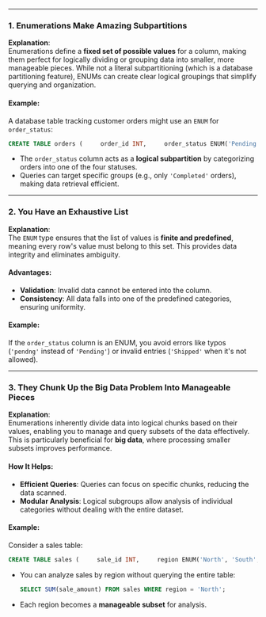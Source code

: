 ___
### **1. Enumerations Make Amazing Subpartitions**

**Explanation**:  
Enumerations define a **fixed set of possible values** for a column, making them perfect for logically dividing or grouping data into smaller, more manageable pieces. While not a literal subpartitioning (which is a database partitioning feature), ENUMs can create clear logical groupings that simplify querying and organization.

#### **Example**:

A database table tracking customer orders might use an `ENUM` for `order_status`:

```sql
CREATE TABLE orders (     order_id INT,     order_status ENUM('Pending', 'Processing', 'Completed', 'Cancelled') NOT NULL );
```
- The `order_status` column acts as a **logical subpartition** by categorizing orders into one of the four statuses.
- Queries can target specific groups (e.g., only `'Completed'` orders), making data retrieval efficient.

---

### **2. You Have an Exhaustive List**

**Explanation**:  
The `ENUM` type ensures that the list of values is **finite and predefined**, meaning every row's value must belong to this set. This provides data integrity and eliminates ambiguity.

#### **Advantages**:

- **Validation**: Invalid data cannot be entered into the column.
- **Consistency**: All data falls into one of the predefined categories, ensuring uniformity.

#### **Example**:

If the `order_status` column is an ENUM, you avoid errors like typos (`'pendng'` instead of `'Pending'`) or invalid entries (`'Shipped'` when it's not allowed).

---

### **3. They Chunk Up the Big Data Problem Into Manageable Pieces**

**Explanation**:  
Enumerations inherently divide data into logical chunks based on their values, enabling you to manage and query subsets of the data effectively. This is particularly beneficial for **big data**, where processing smaller subsets improves performance.

#### **How It Helps**:

- **Efficient Queries**: Queries can focus on specific chunks, reducing the data scanned.
- **Modular Analysis**: Logical subgroups allow analysis of individual categories without dealing with the entire dataset.

#### **Example**:

Consider a sales table:
```sql
CREATE TABLE sales (     sale_id INT,     region ENUM('North', 'South', 'East', 'West') NOT NULL,     sale_amount DECIMAL(10, 2) );
```
- You can analyze sales by region without querying the entire table:
    ```sql
    SELECT SUM(sale_amount) FROM sales WHERE region = 'North';
    ```
- Each region becomes a **manageable subset** for analysis.
